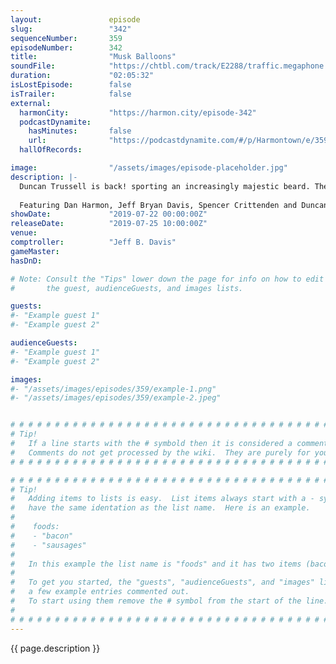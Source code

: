```yaml
---
layout:               episode
slug:                 "342"
sequenceNumber:       359
episodeNumber:        342
title:                "Musk Balloons"
soundFile:            "https://chtbl.com/track/E2288/traffic.megaphone.fm/STA8654146349.mp3"
duration:             "02:05:32"
isLostEpisode:        false
isTrailer:            false
external:
  harmonCity:         "https://harmon.city/episode-342"
  podcastDynamite:
    hasMinutes:       false
    url:              "https://podcastdynamite.com/#/p/Harmontown/e/359/342"
  hallOfRecords:      

image:                "/assets/images/episode-placeholder.jpg"
description: |-
  Duncan Trussell is back! sporting an increasingly majestic beard. The show dives deep into America's hot button topics like prolapses, space travel and DNA filled balloons.
  
  Featuring Dan Harmon, Jeff Bryan Davis, Spencer Crittenden and Duncan Trussell.
showDate:             "2019-07-22 00:00:00Z"
releaseDate:          "2019-07-25 10:00:00Z"
venue:                
comptroller:          "Jeff B. Davis"
gameMaster:           
hasDnD:               

# Note: Consult the "Tips" lower down the page for info on how to edit
#       the guest, audienceGuests, and images lists.

guests:
#- "Example guest 1"
#- "Example guest 2"

audienceGuests:
#- "Example guest 1"
#- "Example guest 2"

images:
#- "/assets/images/episodes/359/example-1.png"
#- "/assets/images/episodes/359/example-2.jpeg"


# # # # # # # # # # # # # # # # # # # # # # # # # # # # # # # # # # # # # # # # # # # # #
# Tip!
#   If a line starts with the # symbold then it is considered a comment.
#   Comments do not get processed by the wiki.  They are purely for your information.
# # # # # # # # # # # # # # # # # # # # # # # # # # # # # # # # # # # # # # # # # # # # #

# # # # # # # # # # # # # # # # # # # # # # # # # # # # # # # # # # # # # # # # # # # # #
# Tip!
#   Adding items to lists is easy.  List items always start with a - symbol and have
#   have the same identation as the list name.  Here is an example.
#
#    foods:
#    - "bacon"
#    - "sausages"
#
#   In this example the list name is "foods" and it has two items (bacon, and sausages).
#
#   To get you started, the "guests", "audienceGuests", and "images" lists below have
#   a few example entries commented out.
#   To start using them remove the # symbol from the start of the line.
#
# # # # # # # # # # # # # # # # # # # # # # # # # # # # # # # # # # # # # # # # # # # # #
---
```


<!-- The episode description will be rendered here -->
{{ page.description }}

<!-- Add your content BELOW here -->
<!-- vvvvvvvvvvvvvvvvvvvvvvvvvvv -->




<!-- ^^^^^^^^^^^^^^^^^^^^^^^^^^^ -->
<!-- Add your content ABOVE here -->

<!-- The episode gallery will be rendered here -->